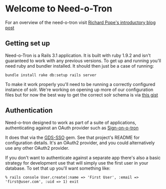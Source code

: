 # Welcome to Need-o-Tron


For an overview of the need-o-tron visit [Richard Pope's introductory blog post](http://digital.cabinetoffice.gov.uk/introducing-the-needotron)

## Getting set up

Need-o-Tron is a Rails 3.1 application. It is built with ruby 1.9.2 and isn't 
guaranteed to work with any previous versions. To get up and running you'll
need ruby and bundler installed. It should then just be a case of running:

`bundle install
rake db:setup
rails server`

To make it work properly you'll need to be running a correctly configured
instance of solr. We're working on opening up more of our configuration files
but for now the best way to get the correct solr schema is via [this gist](https://gist.github.com/1942409)

## Authentication 

Need-o-tron designed to work as part of a suite of applications, authenticating 
against an OAuth provider such as [Sign-on-o-tron](https://github.com/alphagov/sign-on-o-tron)

It does that via the [GDS-SSO](https://github.com/alphagov/gds-sso) gem. See that 
project's README for configuration details. It's an OAuth2 provider, and you could
alternatively use any other OAuth2 provider.

If you don't want to authenticate
against a separate app there's also a basic strategy for development use that will
simply use the first user in your database. To set that up you'll want something
like:

`% rails console
User.create(:name => 'First User', :email => 'first@user.com', :uid => 1)
exit`
